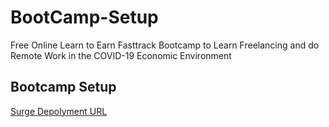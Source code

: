 # BootCamp-Setup
Free Online Learn to Earn Fasttrack Bootcamp to Learn Freelancing and do Remote Work in the COVID-19 Economic Environment</br>
 ## **Bootcamp Setup**  
 [Surge Depolyment URL](http://bootcamp_setup_shaikhabdulsami.surge.sh) 

